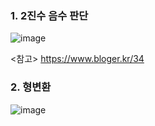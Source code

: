 ### 1. 2진수 음수 판단
![image](https://user-images.githubusercontent.com/77336436/113852501-921bf280-97d7-11eb-90fd-5228bda26fb8.png)

<참고>
https://www.bloger.kr/34

### 2. 형변환
![image](https://user-images.githubusercontent.com/77336436/113852516-99db9700-97d7-11eb-8dd3-0fe7a370031a.png)
